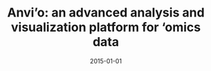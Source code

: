 ---
title: "Anvi’o: an advanced analysis and visualization platform for ‘omics data"
collection: publications
permalink: /publication/2015_Eren_PeerJ_3
date: 2015-01-01
venue: 'PeerJ'
paperurl: 'http://jvineis.github.io/files/2015_Eren_3.pdf'
---